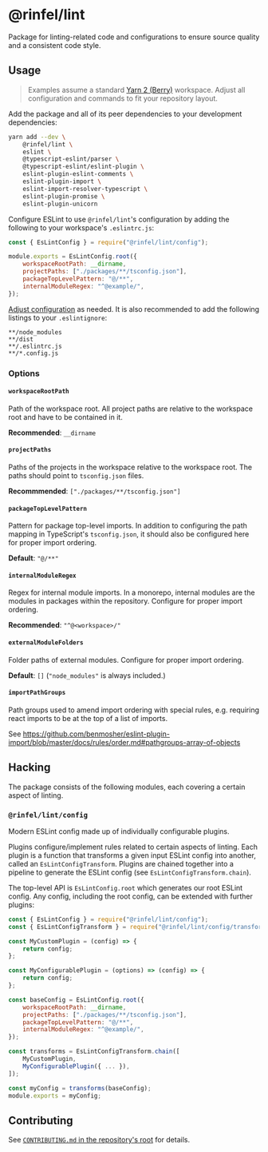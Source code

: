 # @rinfel/lint

Package for linting-related code and configurations to ensure source quality and a consistent code style.

## Usage

> Examples assume a standard [Yarn 2 (Berry)](https://yarnpkg.com) workspace. Adjust all configuration and commands to fit your repository layout.

Add the package and all of its peer dependencies to your development dependencies:

```sh
yarn add --dev \
    @rinfel/lint \
    eslint \
    @typescript-eslint/parser \
    @typescript-eslint/eslint-plugin \
    eslint-plugin-eslint-comments \
    eslint-plugin-import \
    eslint-import-resolver-typescript \
    eslint-plugin-promise \
    eslint-plugin-unicorn
```

Configure ESLint to use `@rinfel/lint`'s configuration by adding the following to your workspace's `.eslintrc.js`:

```js
const { EsLintConfig } = require("@rinfel/lint/config");

module.exports = EsLintConfig.root({
    workspaceRootPath: __dirname,
    projectPaths: ["./packages/**/tsconfig.json"],
    packageTopLevelPattern: "@/**",
    internalModuleRegex: "^@example/",
});
```

[Adjust configuration](#options) as needed. It is also recommended to add the following listings to your `.eslintignore`:

```
**/node_modules
**/dist
**/.eslintrc.js
**/*.config.js
```

### Options

#### `workspaceRootPath`

Path of the workspace root. All project paths are relative to the workspace root and have to be contained in it.

**Recommended**: `__dirname`

#### `projectPaths`

Paths of the projects in the workspace relative to the workspace root. The paths should point to `tsconfig.json` files.

**Recommmended**: `["./packages/**​/tsconfig.json"]`

#### `packageTopLevelPattern`

Pattern for package top-level imports. In addition to configuring the path mapping in TypeScript's `tsconfig.json`, it should also be configured here for proper import ordering.

**Default**: `"@/**"`

#### `internalModuleRegex`

Regex for internal module imports. In a monorepo, internal modules are the modules in packages within the repository. Configure for proper import ordering.

**Recommended**: `"^@<workspace>/"`

#### `externalModuleFolders`

Folder paths of external modules. Configure for proper import ordering.

**Default**: `[]` (`"node_modules"` is always included.)

#### `importPathGroups`

Path groups used to amend import ordering with special rules, e.g. requiring react imports to be at the top of a list of imports.

See https://github.com/benmosher/eslint-plugin-import/blob/master/docs/rules/order.md#pathgroups-array-of-objects

## Hacking

The package consists of the following modules, each covering a certain aspect of linting.

### `@rinfel/lint/config`

Modern ESLint config made up of individually configurable plugins.

Plugins configure/implement rules related to certain aspects of linting. Each plugin is a function that transforms a given input ESLint config into another, called an `EsLintConfigTransform`. Plugins are chained together into a pipeline to generate the ESLint config (see `EsLintConfigTransform.chain`).

The top-level API is `EsLintConfig.root` which generates our root ESLint config. Any config, including the root config, can be extended with further plugins:

```js
const { EsLintConfig } = require("@rinfel/lint/config");
const { EsLintConfigTransform } = require("@rinfel/lint/config/transform");

const MyCustomPlugin = (config) => {
    return config;
};

const MyConfigurablePlugin = (options) => (config) => {
    return config;
};

const baseConfig = EsLintConfig.root({
    workspaceRootPath: __dirname,
    projectPaths: ["./packages/**/tsconfig.json"],
    packageTopLevelPattern: "@/**",
    internalModuleRegex: "^@example/",
});

const transforms = EsLintConfigTransform.chain([
    MyCustomPlugin,
    MyConfigurablePlugin({ ... }),
]);

const myConfig = transforms(baseConfig);
module.exports = myConfig;
```

## Contributing

See [`CONTRIBUTING.md` in the repository's root](/CONTRIBUTING.md) for details.
